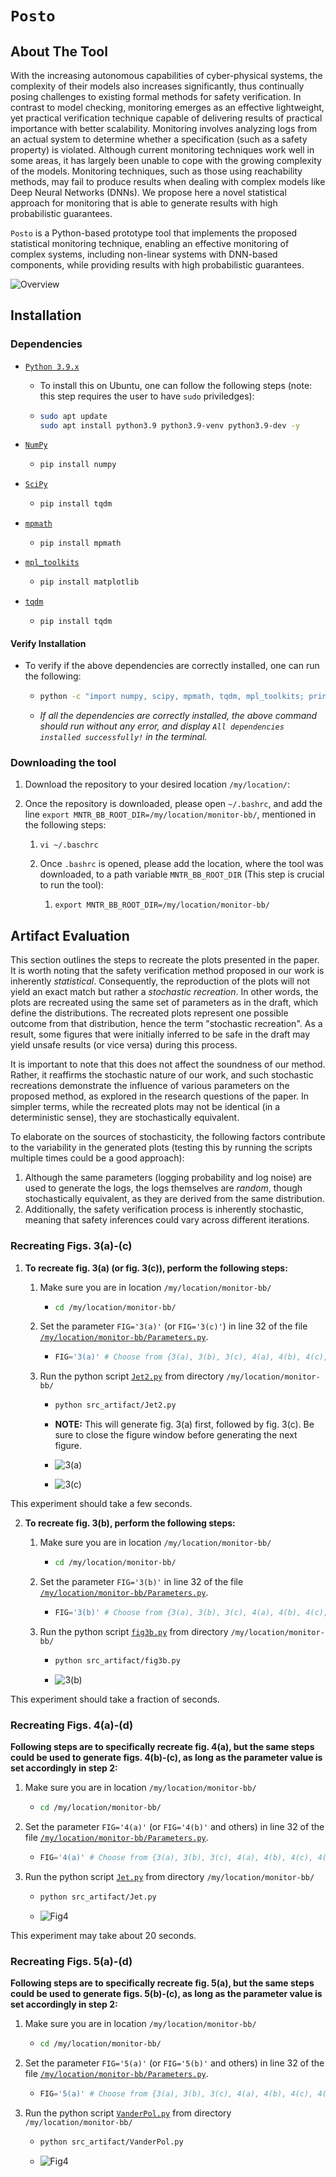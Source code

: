 # `Posto` 
## About The Tool

With the increasing autonomous capabilities of cyber-physical systems, the complexity of their models also increases significantly, thus continually posing challenges to existing formal methods for safety verification. In contrast to model checking, monitoring emerges as an effective lightweight, yet practical verification technique capable of delivering results of practical importance with better scalability. Monitoring involves analyzing logs from an actual system to determine whether a specification (such as a safety property) is violated.  Although current monitoring techniques work well in some areas, it has largely been unable to cope with the growing complexity of the models. Monitoring techniques, such as those using reachability methods, may fail to produce results when dealing with complex models like Deep Neural Networks (DNNs). We propose here a novel statistical approach for monitoring that is able to generate results with high probabilistic guarantees. 

`Posto` is a Python-based prototype tool that implements the proposed statistical monitoring technique, enabling an effective monitoring of complex systems, including non-linear systems with DNN-based components, while providing results with high probabilistic guarantees.

![Overview](https://github.com/bineet-coderep/monitor-bb/blob/main/figs/Overview.png)


## Installation

### Dependencies

- [`Python 3.9.x`](https://www.python.org/)

  - To install this on Ubuntu, one can follow the following steps (note: this step requires the user to have `sudo` priviledges):

  - ```bash
    sudo apt update
    sudo apt install python3.9 python3.9-venv python3.9-dev -y
    ```

- [`NumPy`](https://numpy.org/)

  - ```bash
    pip install numpy
    ```

- [`SciPy`](https://scipy.org/)

  - ```bash
    pip install tqdm
    ```

- [`mpmath`](https://mpmath.org/)

  - ```
    pip install mpmath
    ```

- [`mpl_toolkits`](https://matplotlib.org/2.2.2/mpl_toolkits/index.html)

  - ```bash
    pip install matplotlib
    ```

- [`tqdm`](https://pypi.org/project/tqdm/2.2.3/)

  - ```
    pip install tqdm
    ```


#### Verify Installation

* To verify if the above dependencies are correctly installed, one can run the following:

  * ```bash
    python -c "import numpy, scipy, mpmath, tqdm, mpl_toolkits; print('All dependencies installed successfully')"
    ```

  * _If all the dependencies are correctly installed, the above command should run without any error, and display `All dependencies installed successfully!` in the terminal._

### Downloading the tool

1. Download the repository to your desired location `/my/location/`:

2. Once the repository is downloaded, please open `~/.bashrc`, and add the line `export MNTR_BB_ROOT_DIR=/my/location/monitor-bb/`, mentioned in the following steps:

   1. ```shell
      vi ~/.baschrc
      ```

   2. Once `.bashrc` is opened, please add the location, where the tool was downloaded, to a path variable `MNTR_BB_ROOT_DIR` (This step is crucial to run the tool):

      1. ```shell
         export MNTR_BB_ROOT_DIR=/my/location/monitor-bb/
         ```

## Artifact Evaluation

This section outlines the steps to recreate the plots presented in the paper. It is worth noting that the safety verification method proposed in our work is inherently _statistical_. Consequently, the reproduction of the plots will not yield an exact match but rather a _stochastic recreation_. In other words, the plots are recreated using the same set of parameters as in the draft, which define the distributions. The recreated plots represent one possible outcome from that distribution, hence the term "stochastic recreation". As a result, some figures that were initially inferred to be safe in the draft may yield unsafe results (or vice versa) during this process.

It is important to note that this does not affect the soundness of our method. Rather, it reaffirms the stochastic nature of our work, and such stochastic recreations demonstrate the influence of various parameters on the proposed method, as explored in the research questions of the paper. In simpler terms, while the recreated plots may not be identical (in a deterministic sense), they are stochastically equivalent.

To elaborate on the sources of stochasticity, the following factors contribute to the variability in the generated plots (testing this by running the scripts multiple times could be a good approach):

1. Although the same parameters (logging probability and log noise) are used to generate the logs, the logs themselves are _random_, though stochastically equivalent, as they are derived from the same distribution.
2. Additionally, the safety verification process is inherently stochastic, meaning that safety inferences could vary across different iterations. 

### Recreating Figs. 3(a)-(c)

1. **To recreate fig. 3(a) (or fig. 3(c)), perform the following steps:**

   1. Make sure you are in location `/my/location/monitor-bb/`

      * ```bash
        cd /my/location/monitor-bb/
        ```

   2. Set the parameter `FIG='3(a)'` (or `FIG='3(c)'`) in line 32 of the file [`/my/location/monitor-bb/Parameters.py`](https://github.com/bineet-coderep/monitor-bb/blob/main/Parameters.py).

      * ```python
        FIG='3(a)' # Choose from {3(a), 3(b), 3(c), 4(a), 4(b), 4(c), 4(d), 5(a), 5(b), 5(c), 5(d)}
        ```

   3. Run the python script [`Jet2.py`](https://github.com/bineet-coderep/monitor-bb/blob/main/src_artifact/Jet2.py) from directory `/my/location/monitor-bb/`

      * ```bash
        python src_artifact/Jet2.py
        ```

      * **NOTE:** This will generate fig. 3(a) first, followed by fig. 3(c). Be sure to close the figure window before generating the next figure.

      * ![3(a)](https://github.com/bineet-coderep/monitor-bb/blob/main/figs/3(a).png)

      * ![3(c)](https://github.com/bineet-coderep/monitor-bb/blob/main/figs/3(c).png)

This experiment should take a few seconds.

2. **To recreate fig. 3(b), perform the following steps:**

   1. Make sure you are in location `/my/location/monitor-bb/`

      * ```bash
        cd /my/location/monitor-bb/
        ```

   2. Set the parameter `FIG='3(b)'` in line 32 of the file [`/my/location/monitor-bb/Parameters.py`](https://github.com/bineet-coderep/monitor-bb/blob/main/Parameters.py).

      * ```python
        FIG='3(b)' # Choose from {3(a), 3(b), 3(c), 4(a), 4(b), 4(c), 4(d), 5(a), 5(b), 5(c), 5(d)}
        ```

   3. Run the python script [`fig3b.py`](https://github.com/bineet-coderep/monitor-bb/blob/main/src_artifact/fig3b.py) from directory `/my/location/monitor-bb/`

      * ```bash
        python src_artifact/fig3b.py
        ```

      * ![3(b)](https://github.com/bineet-coderep/monitor-bb/blob/main/figs/3(b).png)

This experiment should take a fraction of seconds.

### Recreating Figs. 4(a)-(d)

**Following steps are to specifically recreate fig. 4(a), but the same steps could be used to generate figs. 4(b)-(c), as long as the parameter value is set accordingly in step 2:**

1. Make sure you are in location `/my/location/monitor-bb/`

   * ```bash
     cd /my/location/monitor-bb/
     ```

2. Set the parameter `FIG='4(a)'` (or `FIG='4(b)'` and others) in line 32 of the file [`/my/location/monitor-bb/Parameters.py`](https://github.com/bineet-coderep/monitor-bb/blob/main/Parameters.py).

   * ```python
     FIG='4(a)' # Choose from {3(a), 3(b), 3(c), 4(a), 4(b), 4(c), 4(d), 5(a), 5(b), 5(c), 5(d)}
     ```

3. Run the python script [`Jet.py`](https://github.com/bineet-coderep/monitor-bb/blob/main/src_artifact/Jet.py) from directory `/my/location/monitor-bb/`

   * ```bash
     python src_artifact/Jet.py
     ```

   * ![Fig4](https://github.com/bineet-coderep/monitor-bb/blob/main/figs/Fig4.png)
   

This experiment may take about 20 seconds.

### Recreating Figs. 5(a)-(d)

**Following steps are to specifically recreate fig. 5(a), but the same steps could be used to generate figs. 5(b)-(c), as long as the parameter value is set accordingly in step 2:**

1. Make sure you are in location `/my/location/monitor-bb/`

   * ```bash
     cd /my/location/monitor-bb/
     ```

2. Set the parameter `FIG='5(a)'` (or `FIG='5(b)'` and others) in line 32 of the file [`/my/location/monitor-bb/Parameters.py`](https://github.com/bineet-coderep/monitor-bb/blob/main/Parameters.py).

   * ```python
     FIG='5(a)' # Choose from {3(a), 3(b), 3(c), 4(a), 4(b), 4(c), 4(d), 5(a), 5(b), 5(c), 5(d)}
     ```

3. Run the python script [`VanderPol.py`](https://github.com/bineet-coderep/monitor-bb/blob/main/src_artifact/VanderPol.py) from directory `/my/location/monitor-bb/`

   * ```bash
     python src_artifact/VanderPol.py
     ```

   * ![Fig4](https://github.com/bineet-coderep/monitor-bb/blob/main/figs/Fig5.png)

   
